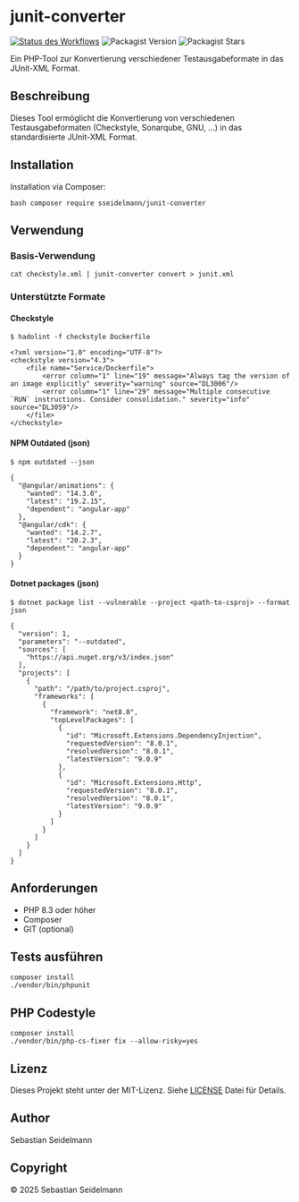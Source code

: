 # junit-converter

[![Status des Workflows](https://img.shields.io/github/actions/workflow/status/sseidelmann/junit-converter/main.yml?branch=main)](https://github.com/sseidelmann/junit-converter/actions)
![Packagist Version](https://img.shields.io/packagist/v/sseidelmann/junit-converter)
![Packagist Stars](https://img.shields.io/packagist/stars/sseidelmann/junit-converter)


Ein PHP-Tool zur Konvertierung verschiedener Testausgabeformate in das JUnit-XML Format.

## Beschreibung

Dieses Tool ermöglicht die Konvertierung von verschiedenen Testausgabeformaten (Checkstyle, Sonarqube, GNU, ...) in das standardisierte JUnit-XML Format.

## Installation

Installation via Composer:
```
bash composer require sseidelmann/junit-converter
``` 

## Verwendung

### Basis-Verwendung
```
cat checkstyle.xml | junit-converter convert > junit.xml
``` 

### Unterstützte Formate

#### Checkstyle
```
$ hadolint -f checkstyle Dockerfile

<?xml version="1.0" encoding="UTF-8"?>
<checkstyle version="4.3">
    <file name="Service/Dockerfile">
        <error column="1" line="19" message="Always tag the version of an image explicitly" severity="warning" source="DL3006"/>
        <error column="1" line="29" message="Multiple consecutive `RUN` instructions. Consider consolidation." severity="info" source="DL3059"/>
    </file>
</checkstyle>
```

#### NPM Outdated (json)
```
$ npm outdated --json

{
  "@angular/animations": {
    "wanted": "14.3.0",
    "latest": "19.2.15",
    "dependent": "angular-app"
  },
  "@angular/cdk": {
    "wanted": "14.2.7",
    "latest": "20.2.3",
    "dependent": "angular-app"
  }
}
```

#### Dotnet packages (json)
```
$ dotnet package list --vulnerable --project <path-to-csproj> --format json

{
  "version": 1,
  "parameters": "--outdated",
  "sources": [
    "https://api.nuget.org/v3/index.json"
  ],
  "projects": [
    {
      "path": "/path/to/project.csproj",
      "frameworks": [
        {
          "framework": "net8.0",
          "topLevelPackages": [
            {
              "id": "Microsoft.Extensions.DependencyInjection",
              "requestedVersion": "8.0.1",
              "resolvedVersion": "8.0.1",
              "latestVersion": "9.0.9"
            },
            {
              "id": "Microsoft.Extensions.Http",
              "requestedVersion": "8.0.1",
              "resolvedVersion": "8.0.1",
              "latestVersion": "9.0.9"
            }
          ]
        }
      ]
    }
  ]
}
```

## Anforderungen

- PHP 8.3 oder höher
- Composer
- GIT (optional)

## Tests ausführen
```
composer install
./vendor/bin/phpunit
``` 

## PHP Codestyle
```
composer install
./vendor/bin/php-cs-fixer fix --allow-risky=yes
```

## Lizenz

Dieses Projekt steht unter der MIT-Lizenz. Siehe [LICENSE](LICENSE) Datei für Details.

## Author

Sebastian Seidelmann

## Copyright

© 2025 Sebastian Seidelmann
